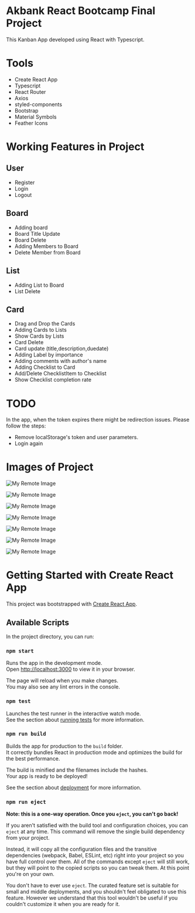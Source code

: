 # Akbank React Bootcamp Final Project

This Kanban App developed using React with Typescript.

# Tools

- Create React App
- Typescript
- React Router
- Axios
- styled-components
- Bootstrap
- Material Symbols
- Feather Icons

# Working Features in Project

## User

- Register
- Login
- Logout

## Board

- Adding board
- Board Title Update
- Board Delete
- Adding Members to Board
- Delete Member from Board

## List

- Adding List to Board
- List Delete

## Card

- Drag and Drop the Cards
- Adding Cards to Lists
- Show Cards by Lists
- Card Delete
- Card update (title,description,duedate)
- Adding Label by importance
- Adding comments with author's name
- Adding Checklist to Card
- Add/Delete ChecklistItem to Checklist
- Show Checklist completion rate

# TODO
 In the app, when the token expires there might be redirection issues. Please follow the steps:
 
  - Remove localStorage's token and user parameters.
  - Login again

# Images of Project

![My Remote Image](https://github.com/cansudmrhan/akbank_bootcamp_final_project/blob/main/project-images/login.png)

![My Remote Image](https://github.com/cansudmrhan/akbank_bootcamp_final_project/blob/main/project-images/register.png)

![My Remote Image](https://github.com/cansudmrhan/akbank_bootcamp_final_project/blob/main/project-images/dashboard.png)

![My Remote Image](https://github.com/cansudmrhan/akbank_bootcamp_final_project/blob/main/project-images/board.png)

![My Remote Image](https://github.com/cansudmrhan/akbank_bootcamp_final_project/blob/main/project-images/carddetail.png)

![My Remote Image](https://github.com/cansudmrhan/akbank_bootcamp_final_project/blob/main/project-images/checklist.png)

![My Remote Image](https://github.com/cansudmrhan/akbank_bootcamp_final_project/blob/main/project-images/member.png)

# Getting Started with Create React App

This project was bootstrapped with [Create React App](https://github.com/facebook/create-react-app).

## Available Scripts

In the project directory, you can run:

### `npm start`

Runs the app in the development mode.\
Open [http://localhost:3000](http://localhost:3000) to view it in your browser.

The page will reload when you make changes.\
You may also see any lint errors in the console.

### `npm test`

Launches the test runner in the interactive watch mode.\
See the section about [running tests](https://facebook.github.io/create-react-app/docs/running-tests) for more information.

### `npm run build`

Builds the app for production to the `build` folder.\
It correctly bundles React in production mode and optimizes the build for the best performance.

The build is minified and the filenames include the hashes.\
Your app is ready to be deployed!

See the section about [deployment](https://facebook.github.io/create-react-app/docs/deployment) for more information.

### `npm run eject`

**Note: this is a one-way operation. Once you `eject`, you can't go back!**

If you aren't satisfied with the build tool and configuration choices, you can `eject` at any time. This command will remove the single build dependency from your project.

Instead, it will copy all the configuration files and the transitive dependencies (webpack, Babel, ESLint, etc) right into your project so you have full control over them. All of the commands except `eject` will still work, but they will point to the copied scripts so you can tweak them. At this point you're on your own.

You don't have to ever use `eject`. The curated feature set is suitable for small and middle deployments, and you shouldn't feel obligated to use this feature. However we understand that this tool wouldn't be useful if you couldn't customize it when you are ready for it.

